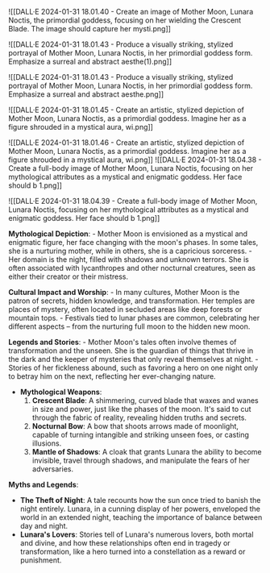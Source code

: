 ![[DALL·E 2024-01-31 18.01.40 - Create an image of Mother Moon, Lunara Noctis, the primordial goddess, focusing on her wielding the Crescent Blade. The image should capture her mysti.png]]

![[DALL·E 2024-01-31 18.01.43 - Produce a visually striking, stylized portrayal of Mother Moon, Lunara Noctis, in her primordial goddess form. Emphasize a surreal and abstract aesthe(1).png]]

![[DALL·E 2024-01-31 18.01.43 - Produce a visually striking, stylized portrayal of Mother Moon, Lunara Noctis, in her primordial goddess form. Emphasize a surreal and abstract aesthe.png]]

![[DALL·E 2024-01-31 18.01.45 - Create an artistic, stylized depiction of Mother Moon, Lunara Noctis, as a primordial goddess. Imagine her as a figure shrouded in a mystical aura, wi.png]]

![[DALL·E 2024-01-31 18.01.46 - Create an artistic, stylized depiction of Mother Moon, Lunara Noctis, as a primordial goddess. Imagine her as a figure shrouded in a mystical aura, wi.png]]
![[DALL·E 2024-01-31 18.04.38 - Create a full-body image of Mother Moon, Lunara Noctis, focusing on her mythological attributes as a mystical and enigmatic goddess. Her face should b 1.png]]

![[DALL·E 2024-01-31 18.04.39 - Create a full-body image of Mother Moon, Lunara Noctis, focusing on her mythological attributes as a mystical and enigmatic goddess. Her face should b 1.png]]

**Mythological Depiction**:
     - Mother Moon is envisioned as a mystical and enigmatic figure, her face changing with the moon's phases. In some tales, she is a nurturing mother, while in others, she is a capricious sorceress.
    - Her domain is the night, filled with shadows and unknown terrors. She is often associated with lycanthropes and other nocturnal creatures, seen as either their creator or their mistress.

**Cultural Impact and Worship**:
     - In many cultures, Mother Moon is the patron of secrets, hidden knowledge, and transformation. Her temples are places of mystery, often located in secluded areas like deep forests or mountain tops.
    - Festivals tied to lunar phases are common, celebrating her different aspects – from the nurturing full moon to the hidden new moon.

 **Legends and Stories**:
     - Mother Moon's tales often involve themes of transformation and the unseen. She is the guardian of things that thrive in the dark and the keeper of mysteries that only reveal themselves at night.
    - Stories of her fickleness abound, such as favoring a hero on one night only to betray him on the next, reflecting her ever-changing nature.

- **Mythological Weapons**:
	1. **Crescent Blade**: A shimmering, curved blade that waxes and wanes in size and power, just like the phases of the moon. It's said to cut through the fabric of reality, revealing hidden truths and secrets.
	2. **Nocturnal Bow**: A bow that shoots arrows made of moonlight, capable of turning intangible and striking unseen foes, or casting illusions.
	3. **Mantle of Shadows**: A cloak that grants Lunara the ability to become invisible, travel through shadows, and manipulate the fears of her adversaries.

**Myths and Legends**:

- **The Theft of Night**: A tale recounts how the sun once tried to banish the night entirely. Lunara, in a cunning display of her powers, enveloped the world in an extended night, teaching the importance of balance between day and night.
- **Lunara's Lovers**: Stories tell of Lunara's numerous lovers, both mortal and divine, and how these relationships often end in tragedy or transformation, like a hero turned into a constellation as a reward or punishment.
